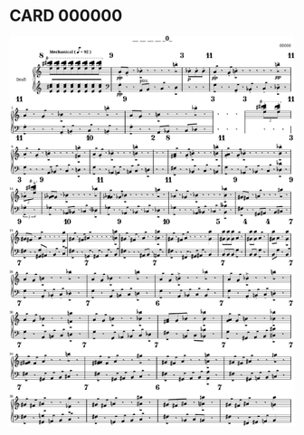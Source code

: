 # CARD 000000

<p style="color:red; fill: red">

<img style="color:red; fill: red" src="000000.cropped.svg"></img>

</p>
